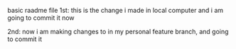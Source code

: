 basic raadme file
1st: this is the change i made in local computer and i am going to commit it now

2nd: now i am making changes to in my personal feature branch, and going to commit it